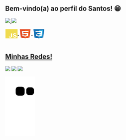 ## Bem-vindo(a) ao perfil do Santos! 😁

 <div>
   <a href="https://github.com/DEVsantoslim">
   <img height="180em" src="https://github-readme-stats.vercel.app/api?username=DEVsantoslim&show_icons=true&theme=tokyonight&include_all_commits=true&count_private=true"/>
   <img height="180em" src="https://github-readme-stats.vercel.app/api/top-langs/?username=DEVsantoslim&layout=compact&langs_count=6&theme=tokyonight"/>

</div>
<div style="display: inline_block"><br>
  <img align="center" alt="Js" height="30" width="40" src="https://raw.githubusercontent.com/devicons/devicon/master/icons/javascript/javascript-plain.svg">
  <img align="center" alt="HTML" height="30" width="40" src="https://raw.githubusercontent.com/devicons/devicon/master/icons/html5/html5-original.svg">
  <img align="center" alt="CSS" height="30" width="40" src="https://raw.githubusercontent.com/devicons/devicon/master/icons/css3/css3-original.svg">
</div>
 
 <br>
 
  ## Minhas Redes!
 
<div> 
  <a href="https://instagram.com/endsantosl" target="_blank"><img src="https://img.shields.io/badge/-Instagram-%23E4405F?style=for-the-badge&logo=instagram&logoColor=white" target="_blank"></a>
    <a href="https://www.linkedin.com/in/wanderson-santos-775015259/" target="_blank"><img src="https://img.shields.io/badge/-linkedin-%23333?style=for-the-badge&logo=linkedin&logoColor=white"%20target="_blank" target="_blank"></a>
    <a href = "mailto:devsantoslim@gmail.com"><img src="https://img.shields.io/badge/-Gmail-%23333?style=for-the-badge&logo=gmail&logoColor=white" target="_blank"></a>
  
  ![Snake animation](https://github.com/DEVsantoslim/DEVsantoslim/blob/output/github-contribution-grid-snake.svg)

</div>
